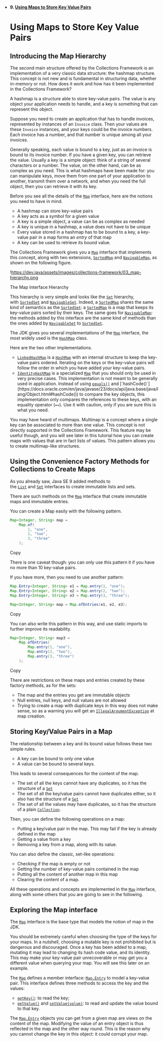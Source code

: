 - **9. [Using Maps to Store Key Value Pairs](https://dev.java/learn/api/collections-framework/maps/)**

  # **Using Maps to Store Key Value Pairs**

  ## **Introducing the Map Hierarchy**

  The second main structure offered by the Collections Framework is an implementation of a very classic data structure: the hashmap structure. This concept is not new and is fundamental in structuring data, whether in-memory or not. How does it work and how has it been implemented in the Collections Framework?

  A hashmap is a structure able to store key-value pairs. The value is any object your application needs to handle, and a key is something that can represent this object.

  Suppose you need to create an application that has to handle invoices, represented by instances of an `Invoice` class. Then your values are these `Invoice` instances, and your keys could be the invoice numbers. Each invoice has a number, and that number is unique among all your invoices.

  Generally speaking, each value is bound to a key, just as an invoice is bound to its invoice number. If you have a given key, you can retrieve the value. Usually a key is a simple object: think of a string of several characters or a number. The value, on the other hand, can be as complex as you need. This is what hashmaps have been made for: you can manipulate keys, move them from one part of your application to another, transmit them over a network, and when you need the full object, then you can retrieve it with its key.

  Before you see all the details of the [`Map`](https://docs.oracle.com/en/java/javase/23/docs/api/java.base/java/util/Map.html) interface, here are the notions you need to have in mind.

    - A hashmap can store key-value pairs
    - A key acts as a symbol for a given value
    - A key is a simple object, a value can be as complex as needed
    - A key is unique in a hashmap, a value does not have to be unique
    - Every value stored in a hashmap has to be bound to a key, a key-value pair in a map forms an *entry* of that map
    - A key can be used to retrieve its bound value.

  The Collections Framework gives you a [`Map`](https://docs.oracle.com/en/java/javase/23/docs/api/java.base/java/util/Map.html) interface that implements this concept, along with two extensions, [`SortedMap`](https://docs.oracle.com/en/java/javase/23/docs/api/java.base/java/util/SortedMap.html) and [`NavigableMap`](https://docs.oracle.com/en/java/javase/23/docs/api/java.base/java/util/NavigableMap.html), as shown on the following figure.

  !https://dev.java/assets/images/collections-framework/03_map-hierarchy.png

  The Map Interface Hierarchy

  This hierarchy is very simple and looks like the [`Set`](https://docs.oracle.com/en/java/javase/23/docs/api/java.base/java/util/Set.html) hierarchy, with [`SortedSet`](https://docs.oracle.com/en/java/javase/23/docs/api/java.base/java/util/SortedSet.html) and [`NavigableSet`](https://docs.oracle.com/en/java/javase/23/docs/api/java.base/java/util/NavigableSet.html). Indeed, a [`SortedMap`](https://docs.oracle.com/en/java/javase/23/docs/api/java.base/java/util/SortedMap.html) shares the same kind of semantics as the [`SortedSet`](https://docs.oracle.com/en/java/javase/23/docs/api/java.base/java/util/SortedSet.html): a [`SortedMap`](https://docs.oracle.com/en/java/javase/23/docs/api/java.base/java/util/SortedMap.html) is a map that keeps its key-value pairs sorted by their keys. The same goes for [`NavigableMap`](https://docs.oracle.com/en/java/javase/23/docs/api/java.base/java/util/NavigableMap.html): the methods added by this interface are the same kind of methods than the ones added by [`NavigableSet`](https://docs.oracle.com/en/java/javase/23/docs/api/java.base/java/util/NavigableSet.html) to [`SortedSet`](https://docs.oracle.com/en/java/javase/23/docs/api/java.base/java/util/SortedSet.html).

  The JDK gives you several implementations of the [`Map`](https://docs.oracle.com/en/java/javase/23/docs/api/java.base/java/util/Map.html) interface, the most widely used is the [`HashMap`](https://docs.oracle.com/en/java/javase/23/docs/api/java.base/java/util/HashMap.html) class.

  Here are the two other implementations.

    - [`LinkedHashMap`](https://docs.oracle.com/en/java/javase/23/docs/api/java.base/java/util/LinkedHashMap.html) is a [`HashMap`](https://docs.oracle.com/en/java/javase/23/docs/api/java.base/java/util/HashMap.html) with an internal structure to keep the key-value pairs ordered. Iterating on the keys or the key-value pairs will follow the order in which you have added your key-value pairs.
    - [`IdentityHashMap`](https://docs.oracle.com/en/java/javase/23/docs/api/java.base/java/util/IdentityHashMap.html) is a specialized [`Map`](https://docs.oracle.com/en/java/javase/23/docs/api/java.base/java/util/Map.html) that you should only be used in very precise cases. This implementation is not meant to be generally used in application. Instead of using [`equals()`](https://docs.oracle.com/en/java/javase/23/docs/api/java.base/java/lang/Object.html#equals(java.lang.Object)) and [`hashCode()`](https://docs.oracle.com/en/java/javase/23/docs/api/java.base/java/lang/Object.html#hashCode()) to compare the key objects, this implementation only compares the references to these keys, with an equality operator (`==`). Use it with caution, only if you are sure this is what you need.

  You may have heard of multimaps. Multimap is a concept where a single key can be associated to more than one value. This concept is not directly supported in the Collections Framework. This feature may be useful though, and you will see later in this tutorial how you can create maps with values that are in fact lists of values. This pattern allows you to create multimap-like structures.

  ## **Using the Convenience Factory Methods for Collections to Create Maps**

  As you already saw, Java SE 9 added methods to the [`List`](https://docs.oracle.com/en/java/javase/23/docs/api/java.base/java/util/List.html) and [`Set`](https://docs.oracle.com/en/java/javase/23/docs/api/java.base/java/util/Set.html) interfaces to create immutable lists and sets.

  There are such methods on the [`Map`](https://docs.oracle.com/en/java/javase/23/docs/api/java.base/java/util/Map.html) interface that create immutable maps and immutable entries.

  You can create a Map easily with the following pattern.

    ```java
    Map<Integer, String> map =
        Map.of(
            1, "one",
            2, "two",
            3, "three"
        );
    
    ```

  Copy

  There is one caveat though: you can only use this pattern it if you have no more than 10 key-value pairs.

  If you have more, then you need to use another pattern:

    ```java
    Map.Entry<Integer, String> e1 = Map.entry(1, "one");
    Map.Entry<Integer, String> e2 = Map.entry(2, "two");
    Map.Entry<Integer, String> e3 = Map.entry(3, "three");
    
    Map<Integer, String> map = Map.ofEntries(e1, e2, e3);
    
    ```

  Copy

  You can also write this pattern in this way, and use static imports to further improve its readability.

    ```java
    Map<Integer, String> map3 =
        Map.ofEntries(
            Map.entry(1, "one"),
            Map.entry(2, "two"),
            Map.entry(3, "three")
        );
    
    ```

  Copy

  There are restrictions on these maps and entries created by these factory methods, as for the sets:

    - The map and the entries you get are immutable objects
    - Null entries, null keys, and null values are not allowed
    - Trying to create a map with duplicate keys in this way does not make sense, so as a warning you will get an [`IllegalArgumentException`](https://docs.oracle.com/en/java/javase/23/docs/api/java.base/java/lang/IllegalArgumentException.html) at map creation.

  ## **Storing Key/Value Pairs in a Map**

  The relationship between a key and its bound value follows these two simple rules.

    - A key can be bound to only one value
    - A value can be bound to several keys.

  This leads to several consequences for the content of the map.

    - The set of all the keys cannot have any duplicates, so it has the structure of a [`Set`](https://docs.oracle.com/en/java/javase/23/docs/api/java.base/java/util/Set.html)
    - The set of all the key/value pairs cannot have duplicates either, so it also has the structure of a [`Set`](https://docs.oracle.com/en/java/javase/23/docs/api/java.base/java/util/Set.html)
    - The set of all the values may have duplicates, so it has the structure of a plain [`Collection`](https://docs.oracle.com/en/java/javase/23/docs/api/java.base/java/util/Collection.html).

  Then, you can define the following operations on a map:

    - Putting a key/value pair in the map. This may fail if the key is already defined in the map
    - Getting a value from a key
    - Removing a key from a map, along with its value.

  You can also define the classic, set-like operations:

    - Checking if the map is empty or not
    - Getting the number of key-value pairs contained in the map
    - Putting all the content of another map in this map
    - Clearing the content of a map.

  All these operations and concepts are implemented in the [`Map`](https://docs.oracle.com/en/java/javase/23/docs/api/java.base/java/util/Map.html) interface, along with some others that you are going to see in the following.

  ## **Exploring the Map interface**

  The [`Map`](https://docs.oracle.com/en/java/javase/23/docs/api/java.base/java/util/Map.html) interface is the base type that models the notion of map in the JDK.

  You should be extremely careful when choosing the type of the keys for your maps. In a nutshell, choosing a mutable key is not prohibited but is dangerous and discouraged. Once a key has been added to a map, mutating it may lead to changing its hash code value, and its identity. This may make your key-value pair unrecoverable or may get you a different value when querying your map. You will see this later on an example.

  The [`Map`](https://docs.oracle.com/en/java/javase/23/docs/api/java.base/java/util/Map.html) defines a member interface: [`Map.Entry`](https://docs.oracle.com/en/java/javase/23/docs/api/java.base/java/util/Map.Entry.html) to model a key-value pair. This interface defines three methods to access the key and the values:

    - [`getKey()`](https://docs.oracle.com/en/java/javase/23/docs/api/java.base/java/util/Map.Entry.html#getKey()): to read the key;
    - [`getValue()`](https://docs.oracle.com/en/java/javase/23/docs/api/java.base/java/util/Map.Entry.html#getValue()) and [`setValue(value)`](https://docs.oracle.com/en/java/javase/23/docs/api/java.base/java/util/Map.Entry.html#setValue(V)): to read and update the value bound to that key.

  The [`Map.Entry`](https://docs.oracle.com/en/java/javase/23/docs/api/java.base/java/util/Map.Entry.html) objects you can get from a given map are views on the content of the map. Modifying the value of an entry object is thus reflected in the map and the other way round. This is the reason why you cannot change the key in this object: it could corrupt your map.